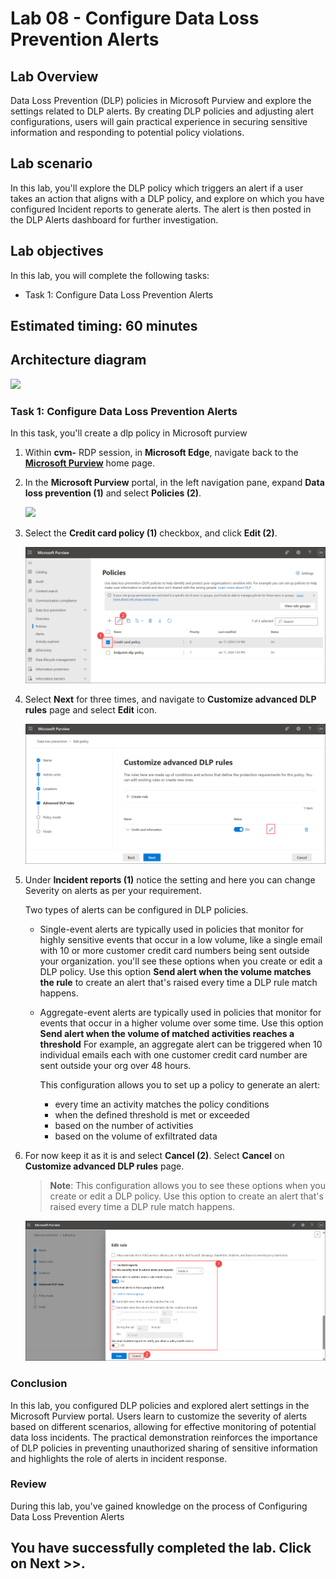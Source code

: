 # Lab 08 - Configure Data Loss Prevention Alerts

## Lab Overview
Data Loss Prevention (DLP) policies in Microsoft Purview and explore the settings related to DLP alerts. By creating DLP policies and adjusting alert configurations, users will gain practical experience in securing sensitive information and responding to potential policy violations.

## Lab scenario

In this lab, you'll explore the DLP policy which triggers an alert if a user takes an action that aligns with a DLP policy, and explore on which you have configured Incident reports to generate alerts. The alert is then posted in the DLP Alerts dashboard for further investigation.

## Lab objectives

In this lab, you will complete the following tasks:
+ Task 1: Configure Data Loss Prevention Alerts

## Estimated timing: 60 minutes

## Architecture diagram

![](../media/archi-5.png)

### Task 1: Configure Data Loss Prevention Alerts

In this task, you'll create a dlp policy in Microsoft purview

1. Within **cvm-<inject key="DeploymentID" enableCopy="false"/>** RDP session, in **Microsoft Edge**, navigate back to the **[Microsoft Purview](https://compliance.microsoft.com/)** home page. 

1. In the **Microsoft Purview** portal, in the left navigation pane, expand **Data loss prevention (1)** and select **Policies (2)**.

   ![](../media/lab6-image1.png)

1. Select the **Credit card policy (1)** checkbox, and click **Edit (2)**.

   ![](../media/creditcard.png)

1. Select **Next** for three times, and navigate to **Customize advanced DLP rules** page and select **Edit** icon.

   ![](../media/customizeadvancedpolicy.png)

1. Under **Incident reports (1)** notice the setting and here you can change Severity on alerts as per your requirement.

   Two types of alerts can be configured in DLP policies.

   - Single-event alerts are typically used in policies that monitor for highly sensitive events that occur in a low volume, like a single email with 10 or more customer credit card numbers being sent outside your organization. you'll see these options when you create or edit a DLP policy. Use this option **Send alert when the volume matches the rule** to create an alert that's raised every time a DLP rule match happens.

   - Aggregate-event alerts are typically used in policies that monitor for events that occur in a higher volume over some time.  Use this option **Send alert when the volume of matched activities reaches a threshold** For example, an aggregate alert can be triggered when 10 individual emails each with one customer credit card number are sent outside your org over 48 hours.

     This configuration allows you to set up a policy to generate an alert:

     - every time an activity matches the policy conditions
     - when the defined threshold is met or exceeded
     - based on the number of activities
     - based on the volume of exfiltrated data
     
1. For now keep it as it is and select **Cancel (2)**. Select **Cancel** on **Customize advanced DLP rules** page.
   
    >**Note**: This configuration allows you to see these options when you create or edit a DLP policy. Use this option to create an alert that's raised every time a DLP rule match happens.

   ![](../media/cancel.png)

### Conclusion
In this lab, you configured DLP policies and explored alert settings in the Microsoft Purview portal. Users learn to customize the severity of alerts based on different scenarios, allowing for effective monitoring of potential data loss incidents. The practical demonstration reinforces the importance of DLP policies in preventing unauthorized sharing of sensitive information and highlights the role of alerts in incident response.

### Review
During this lab, you've gained knowledge on the process of Configuring Data Loss Prevention Alerts

## You have successfully completed the lab. Click on Next >>.
